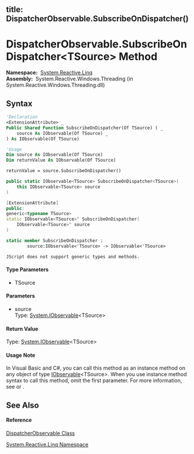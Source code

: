 title: DispatcherObservable.SubscribeOnDispatcher<TSource>()
---
# DispatcherObservable.SubscribeOnDispatcher\<TSource\> Method

**Namespace:**  [System.Reactive.Linq](System.Reactive.Linq\System.Reactive.Linq.md)  
**Assembly:**  System.Reactive.Windows.Threading (in System.Reactive.Windows.Threading.dll)

## Syntax

```vb
'Declaration
<ExtensionAttribute> _
Public Shared Function SubscribeOnDispatcher(Of TSource) ( _
    source As IObservable(Of TSource) _
) As IObservable(Of TSource)
```

```vb
'Usage
Dim source As IObservable(Of TSource)
Dim returnValue As IObservable(Of TSource)

returnValue = source.SubscribeOnDispatcher()
```

```csharp
public static IObservable<TSource> SubscribeOnDispatcher<TSource>(
    this IObservable<TSource> source
)
```

```c++
[ExtensionAttribute]
public:
generic<typename TSource>
static IObservable<TSource>^ SubscribeOnDispatcher(
    IObservable<TSource>^ source
)
```

```fsharp
static member SubscribeOnDispatcher : 
        source:IObservable<'TSource> -> IObservable<'TSource> 
```

```jscript
JScript does not support generic types and methods.
```

#### Type Parameters

- TSource

#### Parameters

- source  
  Type: [System.IObservable](https://msdn.microsoft.com/en-us/library/Dd990377)\<TSource\>

#### Return Value

Type: [System.IObservable](https://msdn.microsoft.com/en-us/library/Dd990377)\<TSource\>

#### Usage Note

In Visual Basic and C\#, you can call this method as an instance method on any object of type [IObservable](https://msdn.microsoft.com/en-us/library/Dd990377)\<TSource\>. When you use instance method syntax to call this method, omit the first parameter. For more information, see [](https://msdn.microsoft.com/en-us/library/Bb384936) or [](https://msdn.microsoft.com/en-us/library/Bb383977).

## See Also

#### Reference

[DispatcherObservable Class](DispatcherObservable\DispatcherObservable.md)

[System.Reactive.Linq Namespace](System.Reactive.Linq\System.Reactive.Linq.md)
